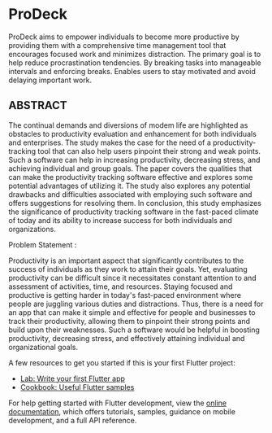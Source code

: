 # ProDeck

ProDeck aims to empower individuals to become more productive by providing them with a comprehensive time management tool that encourages focused work and minimizes distraction. The primary goal is to help reduce procrastination tendencies. By breaking tasks into manageable intervals and enforcing breaks. Enables users to stay motivated and
avoid delaying important work.




## ABSTRACT 

The continual demands and diversions of modem life are highlighted as obstacles to productivity evaluation and enhancement for both individuals and enterprises. The study makes the case for the need of a productivity-tracking tool that can also help users pinpoint their strong and weak points. Such a software can help in increasing productivity, decreasing stress, and achieving individual and group goals. The paper covers the qualities that can make the productivity tracking software effective and explores some potential advantages of utilizing it. The study also explores any potential drawbacks and difficulties associated with employing such software and offers suggestions for resolving them. In conclusion, this study emphasizes the significance of productivity tracking software in the fast-paced climate of today and its ability to increase success for both individuals and organizations.

Problem Statement :

Productivity is an important aspect that significantly contributes to the success of individuals as they work to attain their goals. Yet, evaluating productivity can be difficult since it necessitates constant attention to and assessment of activities, time, and resources. Staying focused and productive is getting harder in today's fast-paced environment where people are juggling various duties and distractions. Thus, there is a need for an app that can make it simple and effective for people and businesses to track their productivity, allowing them to pinpoint their strong points and build upon their weaknesses. Such a software would be helpful in boosting productivity, decreasing stress, and effectively attaining individual and
organizational goals.

A few resources to get you started if this is your first Flutter project:

- [Lab: Write your first Flutter app](https://docs.flutter.dev/get-started/codelab)
- [Cookbook: Useful Flutter samples](https://docs.flutter.dev/cookbook)

For help getting started with Flutter development, view the
[online documentation](https://docs.flutter.dev/), which offers tutorials,
samples, guidance on mobile development, and a full API reference.
